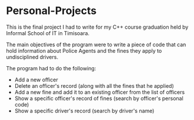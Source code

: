 # Personal-Projects

This is the final project I had to write for my C++ course graduation held by Informal School of IT in Timisoara.

The main objectives of the program were to write a piece of code that can hold information about Police Agents and the fines they apply to  undisciplined drivers.

The program had to do the following:
- Add a new officer
- Delete an officer's record (along with all the fines that he applied)
- Add a new fine and add it to an existing officer from the list of officers
- Show a specific officer's record of fines (search by officer's personal code)
- Show a specific driver's record (search by driver's name)
